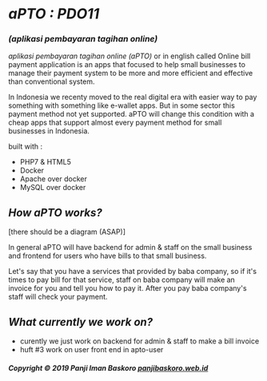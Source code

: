 # <strong><em>aPTO : PDO11</em></strong>
### <strong><em>(aplikasi pembayaran tagihan online)</em></strong>

<em>aplikasi pembayaran tagihan online (aPTO)</em> or in english called Online bill payment application is an apps that focused to help small businesses to manage their payment system to be more and more efficient and effective than conventional system.

In Indonesia we recenty moved to the  real digital era with easier way to pay something with something like e-wallet apps. But in some sector this payment method not yet supported. aPTO will change this condition with a cheap apps that support almost every payment method for small businesses in Indonesia.

built with :
- PHP7 & HTML5
- Docker
- Apache over docker
- MySQL over docker

## <strong><em>How aPTO works?</em></strong>

[there should be a diagram (ASAP)]

In general aPTO will have backend for admin & staff on the small business and frontend for users who have bills to that small business.

Let's say that you have a services that provided by baba company, so if it's  times to pay bill for that service, staff on baba company will make an invoice for you and tell you how to pay it. After you pay baba company's staff will check your payment.

## <strong><em>What currently we work on?</em></strong>
 - curently we just work on backend for admin & staff to make a bill invoice
 - huft #3 work on user front end in apto-user
##### Copyright &copy; 2019 Panji Iman Baskoro [**panjibaskoro.web.id**](https://panjibaskoro.web.id/)
